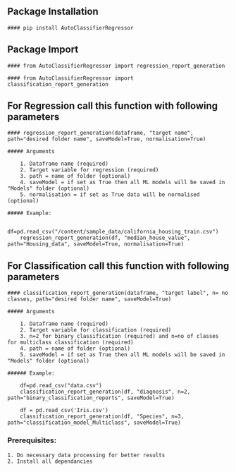 ## Package Installation

    #### pip install AutoClassifierRegressor

## Package Import

    #### from AutoClassifierRegressor import regression_report_generation

    #### from AutoClassifierRegressor import classification_report_generation

## For Regression call this function with following parameters

    #### regression_report_generation(dataframe, "target name", path="desired folder name", saveModel=True, normalisation=True)

    ##### Arguments

        1. Dataframe name (required)
        2. Target variable for regression (required)
        3. path = name of folder (optional)
        4. saveModel = if set as True then all ML models will be saved in "Models" folder (optional)
        5. normalisation = if set as True data will be normalised (optional)

    ##### Example:

        df=pd.read_csv("/content/sample_data/california_housing_train.csv")
        regression_report_generation(df, "median_house_value", path="Housing_data", saveModel=True, normalisation=True)

## For Classification call this function with following parameters

    #### classification_report_generation(dataframe, "target label", n= no classes, path="desired folder name", saveModel=True)

    ##### Arguments

        1. Dataframe name (required)
        2. Target variable for classification (required)
        3. n=2 for binary classification (required) and n=no of classes for multiclass classification (required)
        4. path = name of folder (optional)
        5. saveModel = if set as True then all ML models will be saved in "Models" folder (optional)

    ###### Example:

        df=pd.read_csv("data.csv")
        classification_report_generation(df, "diagnosis", n=2, path="binary_classification_reports", saveModel=True)

        df = pd.read_csv('Iris.csv')
        classification_report_generation(df, "Species", n=3, path="classification_model_Multiclass", saveModel=True)

### Prerequisites:

    1. Do necessary data processing for better results
    2. Install all dependancies
